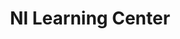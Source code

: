 ---
title: "NI Learning Center"
externalUrl: https://learn.ni.com/
summary: "Learn on Your Schedule with hundreds of on-demand lessons and application-focused learning paths, NI makes it easy to learn new skills and celebrate your progress with milestones, badges, and professional certifications."
showSummary: true
categories:
 - "Learn Something"
tags:
 - NI
 - Online
 - In-person
---